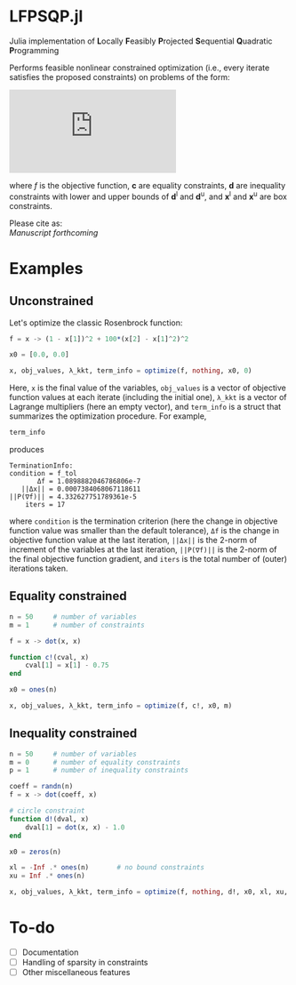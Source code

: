 # LFPSQP.jl

Julia implementation of **L**ocally **F**easibly **P**rojected **S**equential **Q**uadratic **P**rogramming

Performs feasible nonlinear constrained optimization (i.e., every iterate satisfies the proposed constraints) on problems of the form:

![optimization_problem](https://latex.codecogs.com/svg.latex?%5Cbegin%7Barray%7D%7Brl%7D%20%5Cdisplaystyle%20%5Cmin_%7B%5Cmathbf%20x%20%5Cin%20%5Cmathbb%20R%5En%7D%20%26%20f%28%5Cmathbf%20x%29%20%5C%5C%20%5Cmathrm%7Bs.t.%7D%20%26%20%5Cmathbf%20c%28%5Cmathbf%20x%29%20%3D%20%5Cmathbf%200%20%5C%5C%20%26%20%5Cmathbf%20d%5El%20%5Cleq%20%5Cmathbf%20d%28%5Cmathbf%20x%29%20%5Cleq%20%5Cmathbf%20d%5Eu%20%5C%5C%20%26%20%5Cmathbf%20x%5El%20%5Cleq%20%5Cmathbf%20x%20%5Cleq%20%5Cmathbf%20x%5Eu%20%5Cend%7Barray%7D)

where _f_ is the objective function, **c** are equality constraints, **d** are inequality constraints with lower and upper bounds of **d**<sup>l</sup> and **d**<sup>u</sup>, and **x**<sup>l</sup> and **x**<sup>u</sup> are box constraints.

Please cite as:  
_Manuscript forthcoming_

# Examples
## Unconstrained
Let's optimize the classic Rosenbrock function:
```julia
f = x -> (1 - x[1])^2 + 100*(x[2] - x[1]^2)^2

x0 = [0.0, 0.0]

x, obj_values, λ_kkt, term_info = optimize(f, nothing, x0, 0)
```

Here, ``x`` is the final value of the variables, ``obj_values`` is a vector of objective function values at each iterate (including the initial one), ``λ_kkt`` is a vector of Lagrange multipliers (here an empty vector), and ``term_info`` is a struct that summarizes the optimization procedure. For example,
```julia
term_info
```
produces
```
TerminationInfo:
condition = f_tol
       Δf = 1.0898882046786806e-7
   ||Δx|| = 0.0007384068067118611
||P(∇f)|| = 4.332627751789361e-5
    iters = 17
```
where ``condition`` is the termination criterion (here the change in objective function value was smaller than the default tolerance), ``Δf`` is the change in objective function value at the last iteration, ``||Δx||`` is the 2-norm of increment of the variables at the last iteration, ``||P(∇f)||`` is the 2-norm of the final objective function gradient, and ``iters`` is the total number of (outer) iterations taken.

## Equality constrained
```julia
n = 50     # number of variables
m = 1      # number of constraints

f = x -> dot(x, x)

function c!(cval, x)
    cval[1] = x[1] - 0.75
end

x0 = ones(n)

x, obj_values, λ_kkt, term_info = optimize(f, c!, x0, m)
```

## Inequality constrained
```julia
n = 50     # number of variables
m = 0      # number of equality constraints
p = 1      # number of inequality constraints

coeff = randn(n)
f = x -> dot(coeff, x)

# circle constraint
function d!(dval, x)
    dval[1] = dot(x, x) - 1.0
end

x0 = zeros(n)

xl = -Inf .* ones(n)       # no bound constraints
xu = Inf .* ones(n)

x, obj_values, λ_kkt, term_info = optimize(f, nothing, d!, x0, xl, xu, m, p)
```

# To-do
- [ ] Documentation
- [ ] Handling of sparsity in constraints
- [ ] Other miscellaneous features
